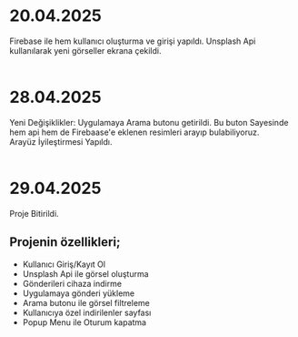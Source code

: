 <h1>20.04.2025</h1>
Firebase ile hem kullanıcı oluşturma ve girişi yapıldı. Unsplash Api kullanılarak yeni görseller ekrana çekildi.
<br><br>

<h1>28.04.2025</h1>
Yeni Değişiklikler: Uygulamaya Arama butonu getirildi. Bu buton Sayesinde hem api hem de Firebaase'e eklenen resimleri arayıp bulabiliyoruz.<br>
Arayüz İyileştirmesi Yapıldı.
<br><br>

<h1>29.04.2025</h1>
Proje Bitirildi.<br>
<h2>Projenin özellikleri;</h2>
<ul>
  <li>Kullanıcı Giriş/Kayıt Ol</li>
  <li>Unsplash Api ile görsel oluşturma</li>
  <li>Gönderileri cihaza indirme</li>
  <li>Uygulamaya gönderi yükleme</li>
  <li>Arama butonu ile görsel filtreleme</li>
  <li>Kullanıcıya özel indirilenler sayfası</li>
  <li>Popup Menu ile Oturum kapatma</li>
</ul>

